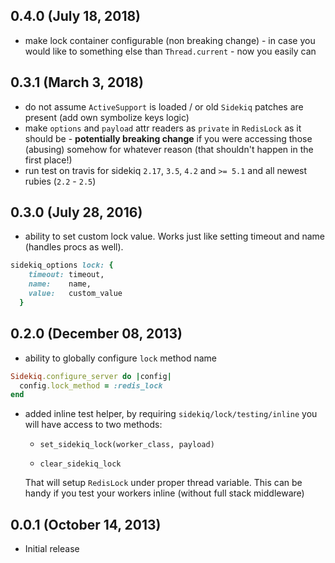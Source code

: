 ## 0.4.0 (July 18, 2018)

- make lock container configurable (non breaking change) - in case you would like to something else than `Thread.current` - now you easily can

## 0.3.1 (March 3, 2018)

- do not assume `ActiveSupport` is loaded / or old `Sidekiq` patches are present (add own symbolize keys logic)
- make `options` and `payload` attr readers as `private` in `RedisLock` as it should be - **potentially breaking change** if you were accessing those (abusing) somehow for whatever reason (that shouldn't happen in the first place!)
- run test on travis for sidekiq `2.17`, `3.5`, `4.2` and `>= 5.1` and all newest rubies (`2.2` - `2.5`)

## 0.3.0 (July 28, 2016)

- ability to set custom lock value. Works just like setting timeout and name (handles procs as well).

``` ruby
sidekiq_options lock: {
    timeout: timeout,
    name:    name,
    value:   custom_value
  }
```

## 0.2.0 (December 08, 2013)

- ability to globally configure `lock` method name

``` ruby
Sidekiq.configure_server do |config|
  config.lock_method = :redis_lock
end
```

- added inline test helper, by requiring `sidekiq/lock/testing/inline`
  you will have access to two methods:

  - `set_sidekiq_lock(worker_class, payload)`

  - `clear_sidekiq_lock`

  That will setup `RedisLock` under proper thread variable.
  This can be handy if you test your workers inline (without full stack middleware)

## 0.0.1 (October 14, 2013)

- Initial release
